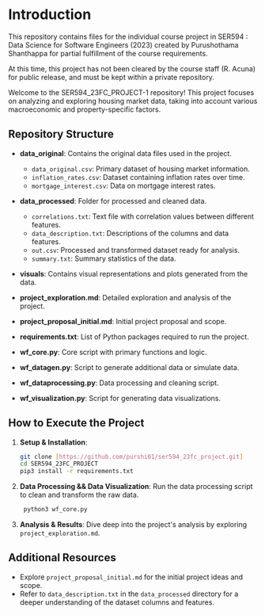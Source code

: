 ﻿# Introduction

This repository contains files for the individual course project in SER594 : Data Science for Software Engineers (2023) created by Purushothama Shanthappa for partial fulfillment of the course requirements.

At this time, this project has not been cleared by the course staff (R. Acuna) for public release, and must be kept within a private repository.

Welcome to the SER594_23FC_PROJECT-1 repository! This project focuses on analyzing and exploring housing market data, taking into account various macroeconomic and property-specific factors.

## Repository Structure

- **data_original**: Contains the original data files used in the project.

  - `data_original.csv`: Primary dataset of housing market information.
  - `inflation_rates.csv`: Dataset containing inflation rates over time.
  - `mortgage_interest.csv`: Data on mortgage interest rates.

- **data_processed**: Folder for processed and cleaned data.

  - `correlations.txt`: Text file with correlation values between different features.
  - `data_description.txt`: Descriptions of the columns and data features.
  - `out.csv`: Processed and transformed dataset ready for analysis.
  - `summary.txt`: Summary statistics of the data.

- **visuals**: Contains visual representations and plots generated from the data.

- **project_exploration.md**: Detailed exploration and analysis of the project.

- **project_proposal_initial.md**: Initial project proposal and scope.

- **requirements.txt**: List of Python packages required to run the project.

- **wf_core.py**: Core script with primary functions and logic.

- **wf_datagen.py**: Script to generate additional data or simulate data.

- **wf_dataprocessing.py**: Data processing and cleaning script.

- **wf_visualization.py**: Script for generating data visualizations.

## How to Execute the Project

1. **Setup & Installation**:

   ```bash
   git clone [https://github.com/purshi01/ser594_23fc_project.git]
   cd SER594_23FC_PROJECT
   pip3 install -r requirements.txt
   ```

2. **Data Processing && Data Visualization**:
   Run the data processing script to clean and transform the raw data.

   ```bash
    python3 wf_core.py
   ```

3. **Analysis & Results**:
   Dive deep into the project's analysis by exploring `project_exploration.md`.

## Additional Resources

- Explore `project_proposal_initial.md` for the initial project ideas and scope.
- Refer to `data_description.txt` in the `data_processed` directory for a deeper understanding of the dataset columns and features.
